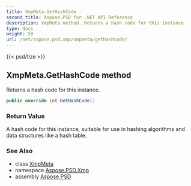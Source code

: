```yaml
---
title: XmpMeta.GetHashCode
second_title: Aspose.PSD for .NET API Reference
description: XmpMeta method. Returns a hash code for this instance
type: docs
weight: 50
url: /net/aspose.psd.xmp/xmpmeta/gethashcode/
---
```

{{< psd/tize >}}
## XmpMeta.GetHashCode method

Returns a hash code for this instance.

```csharp
public override int GetHashCode()
```

### Return Value

A hash code for this instance, suitable for use in hashing algorithms and data structures like a hash table.

### See Also

* class [XmpMeta](../)
* namespace [Aspose.PSD.Xmp](../../xmpmeta/)
* assembly [Aspose.PSD](../../../)


